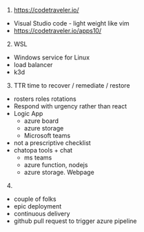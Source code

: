
1. https://codetraveler.io/
- Visual Studio code - light weight like vim 
- https://codetraveler.io/apps10/


2. WSL 
- Windows service for Linux
- load balancer 
- k3d

3. TTR time to recover / remediate / restore

- rosters roles rotations
- Respond with urgency rather than react 
- Logic App
  - azure board
  - azure storage
  - Microsoft teams
- not a prescriptive checklist
- chatopa tools + chat
  - ms teams
  - azure function, nodejs
  - azure storage. Webpage


4. 
- couple of folks
- epic deployment 
- continuous delivery 
- github pull request to trigger azure pipeline 
